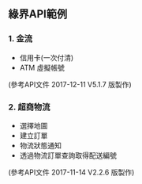 ## 綠界API範例

### 1. 金流   
* 信用卡(一次付清)  
* ATM 虛擬帳號

(參考API文件 2017-12-11 V5.1.7 版製作)

### 2. 超商物流   
* 選擇地圖  
* 建立訂單 
* 物流狀態通知 
* 透過物流訂單查詢取得配送編號

(參考API文件 2017-11-14 V2.2.6 版製作)
